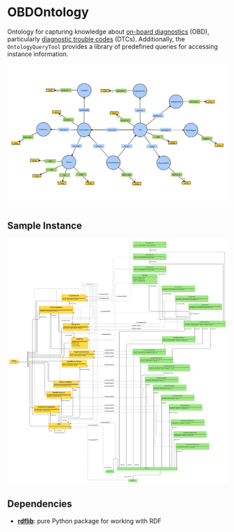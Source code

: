# OBDOntology

Ontology for capturing knowledge about [on-board diagnostics](https://en.wikipedia.org/wiki/On-board_diagnostics) (OBD), particularly [diagnostic trouble codes](https://en.wikipedia.org/wiki/OBD-II_PIDs) (DTCs). Additionally, the `OntologyQueryTool` provides a library of predefined queries for accessing instance information.

![](img/obd_ontology_v7.svg)

## Sample Instance

![](img/sample_instance.png)

## Dependencies

- [**rdflib**](https://rdflib.readthedocs.io/en/stable/): pure Python package for working with RDF
